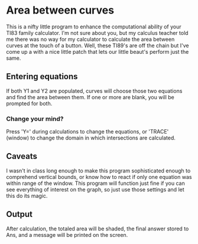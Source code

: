 # Area between curves
This is a nifty little program to enhance the computational ability of
your TI83 family calculator. I'm not sure about you, but my calculus
teacher told me there was no way for my calculator to calculate the
area between curves at the touch of a button. Well, these TI89's are
off the chain but I've come up a with a nice little patch that lets
our little beaut's perform just the same.

## Entering equations
If both Y1 and Y2 are populated, curves will choose those two
equations and find the area between them. If one or more are blank,
you will be prompted for both.

### Change your mind?
Press 'Y=' during calculations to change the equations, or 'TRACE'
(window) to change the domain in which intersections are calculated.

## Caveats
I wasn't in class long enough to make this program sophisticated
enough to comprehend vertical bounds, or know how to react if only one
equation was within range of the window. This program will function
just fine if you can see everything of interest on the graph, so just
use those settings and let this do its magic.

## Output
After calculation, the totaled area will be shaded, the final answer
stored to Ans, and a message will be printed on the screen.
